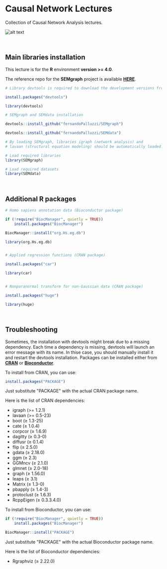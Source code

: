 # Causal Network Lectures
Collection of Causal Network Analysis lectures.

![alt text](https://github.com/fernandoPalluzzi/Causal_Network_Lectures/blob/main/ALS_LCC.png?raw=true)

  &nbsp;

## Main libraries installation

This lecture is for the **R** environment **version >= 4.0**.

The reference repo for the **SEMgraph** project is available [**HERE**](https://github.com/fernandoPalluzzi/SEMgraph).

```r
# Library devtools is required to download the development versions from GitHub.

install.packages("devtools")

library(devtools)

# SEMgraph and SEMdata installation

devtools::install_github("fernandoPalluzzi/SEMgraph")

devtools::install_github("fernandoPalluzzi/SEMdata")

# By loading SEMgraph, libraries igraph (network analysis) and 
# lavaan (structural equation modeling) should be automatically loaded.

# Load required libraries
library(SEMgraph)

# Load required datasets
library(SEMdata)
```
&nbsp;

## Additional R packages

```r
# Homo sapiens annotation data (Bioconductor package)

if (!require("BiocManager", quietly = TRUE))
    install.packages("BiocManager")

BiocManager::install("org.Hs.eg.db")

library(org.Hs.eg.db)


# Applied regression functions (CRAN package)

install.packages("car")

library(car)


# Nonparanormal transform for non-Gaussian data (CRAN package)

install.packages("huge")

library(huge)
```
&nbsp;

## Troubleshooting

Sometimes, the installation with devtools might break due to a missing dependency. Each time a dependency is missing, devtools will launch an error message with its name. In thise case, you should manually install it and restart the devtools installation. Packages can be installed either from [**CRAN**](https://cran.r-project.org/) or [**Bioconductor**](https://www.bioconductor.org/).

To install from CRAN, you can use:

```r
install.packages("PACKAGE")
```

Just substitute "PACKAGE" with the actual CRAN package name.

Here is the list of CRAN dependencies:

- igraph (>= 1.2.1)
- lavaan (>= 0.5-23)
- boot (≥ 1.3-25)
- cate (≥ 1.0.4)
- corpcor (≥ 1.6.9)
- dagitty (≥ 0.3-0)
- diffusr (≥ 0.1.4)
- flip (≥ 2.5.0)
- gdata (≥ 2.18.0)
- ggm (≥ 2.3)
- GGMncv (≥ 2.1.0)
- glmnet (≥ 2.0-18)
- graph (≥ 1.56.0)
- leaps (≥ 3.1)
- Matrix (≥ 1.3-0)
- pbapply (≥ 1.4-3)
- protoclust (≥ 1.6.3)
- RcppEigen (≥ 0.3.3.4.0)

To install from Bioconductor, you can use:

```r
if (!require("BiocManager", quietly = TRUE))
    install.packages("BiocManager")

BiocManager::install("PACKAGE")
```

Just substitute "PACKAGE" with the actual Bioconductor package name.

Here is the list of Bioconductor dependencies:
- Rgraphviz (≥ 2.22.0)
